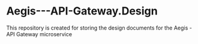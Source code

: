 # Aegis---API-Gateway.Design
This repository is created for storing the design documents for the Aegis - API Gateway microservice
